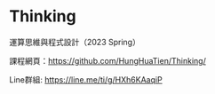 # Thinking
運算思維與程式設計（2023 Spring）

課程網頁：https://github.com/HungHuaTien/Thinking/

Line群組: https://line.me/ti/g/HXh6KAaqiP



